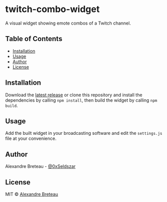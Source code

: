 # twitch-combo-widget

A visual widget showing emote combos of a Twitch channel.

## Table of Contents

- [Installation](#installation)
- [Usage](#usage)
- [Author](#author)
- [License](#license)

## Installation

Download the [latest release](https://github.com/Seldszar/twitch-combo-widget/releases/latest) or clone this repository and install the dependencies by calling `npm install`, then build the widget by calling `npm build`.

## Usage

Add the built widget in your broadcasting software and edit the `settings.js` file at your convenience.

## Author

Alexandre Breteau - [@0xSeldszar](https://twitter.com/0xSeldszar)

## License

MIT © [Alexandre Breteau](https://seldszar.fr)

